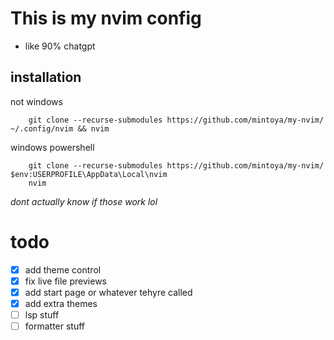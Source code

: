 # This is my nvim config
- like 90% chatgpt
## installation
not windows
```
    git clone --recurse-submodules https://github.com/mintoya/my-nvim/ ~/.config/nvim && nvim
```
windows powershell
```
    git clone --recurse-submodules https://github.com/mintoya/my-nvim/ $env:USERPROFILE\AppData\Local\nvim
    nvim
```
*dont actually know if those work lol*
# todo
 - [x] add theme control
 - [x] fix live file previews
 - [x] add start page or whatever tehyre called
 - [x] add extra themes
 - [ ] lsp stuff
 - [ ] formatter stuff
